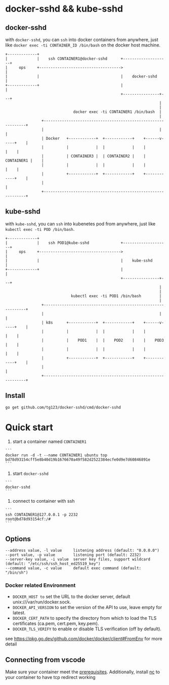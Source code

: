 # docker-sshd && kube-sshd

## docker-sshd

with `docker-sshd`, you can `ssh` into docker containers from anywhere, 
just like `docker exec -ti CONTAINER_ID /bin/bash` on the docker host machine.

```
+-------------+                                                                 
|             |    ssh CONTAINER1@docker-sshd      +--------------------+       
|     ops     +------------------------------------>                    |       
|             |                                    |    docker-sshd     |       
+-------------+                                    |                    |       
                                                   +----------------+---+       
                                                                    |           
                                                                    |           
                              docker exec -ti CONTAINER1 /bin/bash  |           
                                                                    |           
                +--------------------------------------------------------------+
                |                                                   |          |
                | Docker   +------------+  +------------+    +------v-----+    |
                |          |            |  |            |    |            |    |
                |          | CONTAINER3 |  | CONTAINER2 |    | CONTAINER1 |    |
                |          |            |  |            |    |            |    |
                |          +------------+  +------------+    +------------+    |
                |                                                              |
                +--------------------------------------------------------------+
```

## kube-sshd

with `kube-sshd`, you can `ssh` into kubenetes pod from anywhere, 
just like `kubectl exec -ti POD /bin/bash`.

```
+-------------+                                                                 
|             |    ssh POD1@kube-sshd              +--------------------+       
|     ops     +------------------------------------>                    |       
|             |                                    |    kube-sshd       |       
+-------------+                                    |                    |       
                                                   +----------------+---+       
                                                                    |           
                                                                    |           
                             kubectl exec -ti POD1 /bin/bash        |           
                                                                    |           
                +--------------------------------------------------------------+
                |                                                   |          |
                | k8s      +------------+  +------------+    +------v-----+    |
                |          |            |  |            |    |            |    |
                |          |    POD1    |  |    POD2    |    |    POD3    |    |
                |          |            |  |            |    |            |    |
                |          +------------+  +------------+    +------------+    |
                |                                                              |
                +--------------------------------------------------------------+
```

## Install

```
go get github.com/tg123/docker-sshd/cmd/docker-sshd
```

# Quick start

  1. start a container named `CONTAINER1`

    ```
    docker run -d -t --name CONTAINER1 ubuntu top
    bd78d93154cff5e8b40d19b1676670a49f582d2522384ecfe0d9e7d60846891e
    ```

  1. start `docker-sshd`

    ```
    docker-sshd
    ```

  1. connect to container with ssh

    ```
    ssh CONTAINER1@127.0.0.1 -p 2232
    root@bd78d93154cf:/#
    ```

## Options

```
--address value, -l value     listening address (default: "0.0.0.0")
--port value, -p value        listening port (default: 2232)
--server-key value, -i value  server key files, support wildcard (default: "/etc/ssh/ssh_host_ed25519_key")
--command value, -c value     default exec command (default: "/bin/sh")
```

### Docker related Environment

 * `DOCKER_HOST to` set the URL to the docker server, default unix:///var/run/docker.sock.
 * `DOCKER_API_VERSION` to set the version of the API to use, leave empty for latest.
 * `DOCKER_CERT_PATH` to specify the directory from which to load the TLS certificates (ca.pem, cert.pem, key.pem).
 * `DOCKER_TLS_VERIFY` to enable or disable TLS verification (off by default).

see <https://pkg.go.dev/github.com/docker/docker/client#FromEnv> for more detail

## Connecting from vscode

Make sure your container meet the [prerequisites](https://code.visualstudio.com/docs/remote/linux#_remote-host-container-wsl-linux-prerequisites).
Additionally, install [nc](https://linux.die.net/man/1/nc) to your container to have tcp redirect working